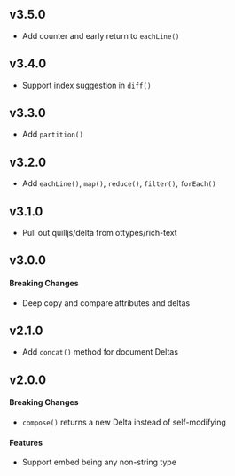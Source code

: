 ## v3.5.0

- Add counter and early return to `eachLine()`


## v3.4.0

- Support index suggestion in `diff()`


## v3.3.0

- Add `partition()`


## v3.2.0

- Add `eachLine()`, `map()`, `reduce()`, `filter()`, `forEach()`


## v3.1.0

- Pull out quilljs/delta from ottypes/rich-text


## v3.0.0

#### Breaking Changes
- Deep copy and compare attributes and deltas


## v2.1.0

- Add `concat()` method for document Deltas


## v2.0.0

#### Breaking Changes
- `compose()` returns a new Delta instead of self-modifying

#### Features
- Support embed being any non-string type
